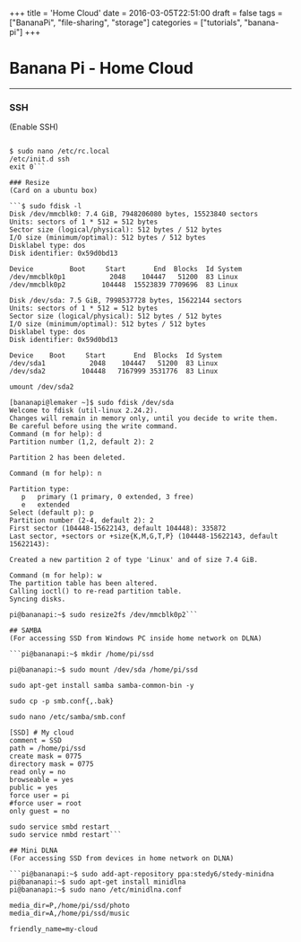 +++
title = 'Home Cloud'
date = 2016-03-05T22:51:00
draft = false
tags = ["BananaPi", "file-sharing", "storage"]
categories = ["tutorials", "banana-pi"]
+++

# Banana Pi - Home Cloud
---

### SSH
(Enable SSH)

```$ sudo apt-get install openssh-server

$ sudo nano /etc/rc.local
/etc/init.d ssh
exit 0```

### Resize
(Card on a ubuntu box)

```$ sudo fdisk -l
Disk /dev/mmcblk0: 7.4 GiB, 7948206080 bytes, 15523840 sectors
Units: sectors of 1 * 512 = 512 bytes
Sector size (logical/physical): 512 bytes / 512 bytes
I/O size (minimum/optimal): 512 bytes / 512 bytes
Disklabel type: dos
Disk identifier: 0x59d0bd13

Device         Boot     Start       End  Blocks  Id System
/dev/mmcblk0p1           2048    104447   51200  83 Linux
/dev/mmcblk0p2         104448  15523839 7709696  83 Linux

Disk /dev/sda: 7.5 GiB, 7998537728 bytes, 15622144 sectors
Units: sectors of 1 * 512 = 512 bytes
Sector size (logical/physical): 512 bytes / 512 bytes
I/O size (minimum/optimal): 512 bytes / 512 bytes
Disklabel type: dos
Disk identifier: 0x59d0bd13

Device    Boot     Start       End  Blocks  Id System
/dev/sda1           2048    104447   51200  83 Linux
/dev/sda2         104448   7167999 3531776  83 Linux

umount /dev/sda2

[bananapi@lemaker ~]$ sudo fdisk /dev/sda
Welcome to fdisk (util-linux 2.24.2).
Changes will remain in memory only, until you decide to write them.
Be careful before using the write command.
Command (m for help): d
Partition number (1,2, default 2): 2

Partition 2 has been deleted.

Command (m for help): n

Partition type:
   p   primary (1 primary, 0 extended, 3 free)
   e   extended
Select (default p): p
Partition number (2-4, default 2): 2
First sector (104448-15622143, default 104448): 335872
Last sector, +sectors or +size{K,M,G,T,P} (104448-15622143, default 15622143): 

Created a new partition 2 of type 'Linux' and of size 7.4 GiB.

Command (m for help): w
The partition table has been altered.
Calling ioctl() to re-read partition table.
Syncing disks.

pi@bananapi:~$ sudo resize2fs /dev/mmcblk0p2```

## SAMBA
(For accessing SSD from Windows PC inside home network on DLNA)

```pi@bananapi:~$ mkdir /home/pi/ssd

pi@bananapi:~$ sudo mount /dev/sda /home/pi/ssd

sudo apt-get install samba samba-common-bin -y

sudo cp -p smb.conf{,.bak}

sudo nano /etc/samba/smb.conf

[SSD] # My cloud
comment = SSD
path = /home/pi/ssd
create mask = 0775
directory mask = 0775
read only = no
browseable = yes
public = yes
force user = pi
#force user = root
only guest = no

sudo service smbd restart
sudo service nmbd restart```

## Mini DLNA
(For accessing SSD from devices in home network on DLNA)

```pi@bananapi:~$ sudo add-apt-repository ppa:stedy6/stedy-minidna
pi@bananapi:~$ sudo apt-get install minidlna
pi@bananapi:~$ sudo nano /etc/minidlna.conf

media_dir=P,/home/pi/ssd/photo
media_dir=A,/home/pi/ssd/music

friendly_name=my-cloud
```
